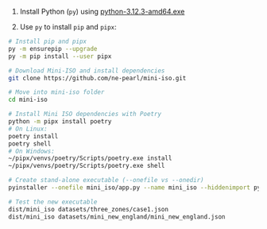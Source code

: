 
1. Install Python (`py`) using [python-3.12.3-amd64.exe](https://www.python.org/ftp/python/3.12.3/python-3.12.3-amd64.exe)

2. Use `py` to install `pip` and `pipx`:

```bash
# Install pip and pipx
py -m ensurepip --upgrade
py -m pip install --user pipx

# Download Mini-ISO and install dependencies
git clone https://github.com/ne-pearl/mini-iso.git

# Move into mini-iso folder 
cd mini-iso

# Install Mini ISO dependencies with Poetry
python -m pipx install poetry
# On Linux:
poetry install
poetry shell
# On Windows: 
~/pipx/venvs/poetry/Scripts/poetry.exe install
~/pipx/venvs/poetry/Scripts/poetry.exe shell

# Create stand-alone executable (--onefile vs --onedir)
pyinstaller --onefile mini_iso/app.py --name mini_iso --hiddenimport pydantic.deprecated.decorator --add-data ./gurobi.lic:gurobipy/ --add-data ./gurobi.lic:gurobipy/.libs/ --add-data ./mini_iso/datasets/:datasets/

# Test the new executable
dist/mini_iso datasets/three_zones/case1.json
dist/mini_iso datasets/mini_new_england/mini_new_england.json
```
